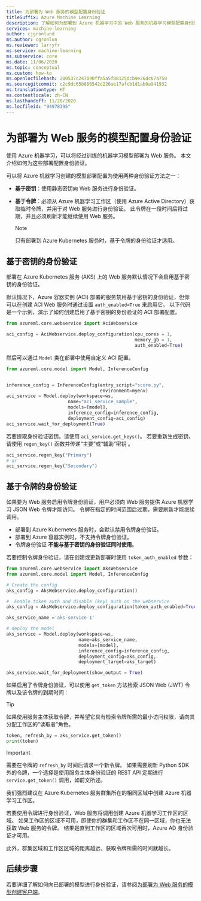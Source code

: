 ```yaml
---
title: 为部署为 Web 服务的模型配置身份验证
titleSuffix: Azure Machine Learning
description: 了解如何为部署到 Azure 机器学习中的 Web 服务的机器学习模型配置身份验证。
services: machine-learning
author: cjgronlund
ms.author: cgronlun
ms.reviewer: larryfr
ms.service: machine-learning
ms.subservice: core
ms.date: 11/06/2020
ms.topic: conceptual
ms.custom: how-to
ms.openlocfilehash: 200537c247090ffa5a5f88125dcb9e26dc67a750
ms.sourcegitcommit: c2c9dc65b886542d220ae17afcb1d1ab0a941932
ms.translationtype: HT
ms.contentlocale: zh-CN
ms.lasthandoff: 11/20/2020
ms.locfileid: "94978395"
---
```

# <a name="configure-authentication-for-models-deployed-as-web-services"></a>为部署为 Web 服务的模型配置身份验证

使用 Azure 机器学习，可以将经过训练的机器学习模型部署为 Web 服务。 本文介绍如何为这些部署配置身份验证。

可以将 Azure 机器学习创建的模型部署配置为使用两种身份验证方法之一：

* **基于密钥**：使用静态密钥向 Web 服务进行身份验证。
* **基于令牌**：必须从 Azure 机器学习工作区（使用 Azure Active Directory）获取临时令牌，并用于对 Web 服务进行身份验证。 此令牌在一段时间后将过期，并且必须刷新才能继续使用 Web 服务。

    > [!NOTE]
    > 只有部署到 Azure Kubernetes 服务时，基于令牌的身份验证才适用。

## <a name="key-based-authentication"></a>基于密钥的身份验证

部署在 Azure Kubernetes 服务 (AKS) 上的 Web 服务默认情况下会启用基于密钥的身份验证。

默认情况下，Azure 容器实例 (ACI) 部署的服务禁用基于密钥的身份验证，但你可以在创建 ACI Web 服务时通过设置 `auth_enabled=True` 来启用它。 以下代码是一个示例，演示了如何创建启用了基于密钥的身份验证的 ACI 部署配置。

```python
from azureml.core.webservice import AciWebservice

aci_config = AciWebservice.deploy_configuration(cpu_cores = 1,
                                                memory_gb = 1,
                                                auth_enabled=True)
```

然后可以通过 `Model` 类在部署中使用自定义 ACI 配置。

```python
from azureml.core.model import Model, InferenceConfig


inference_config = InferenceConfig(entry_script="score.py",
                                   environment=myenv)
aci_service = Model.deploy(workspace=ws,
                       name="aci_service_sample",
                       models=[model],
                       inference_config=inference_config,
                       deployment_config=aci_config)
aci_service.wait_for_deployment(True)
```

若要提取身份验证密钥，请使用 `aci_service.get_keys()`。 若要重新生成密钥，请使用 `regen_key()` 函数并传递“主要”或“辅助”密钥 。

```python
aci_service.regen_key("Primary")
# or
aci_service.regen_key("Secondary")
```

## <a name="token-based-authentication"></a>基于令牌的身份验证

如果要为 Web 服务启用令牌身份验证，用户必须向 Web 服务提供 Azure 机器学习 JSON Web 令牌才能访问。 令牌在指定的时间范围后过期，需要刷新才能继续调用。

* 部署到 Azure Kubernetes 服务时，会默认禁用令牌身份验证。
* 部署到 Azure 容器实例时，不支持令牌身份验证。
* 令牌身份验证 **不能与基于密钥的身份验证同时使用**。

若要控制令牌身份验证，请在创建或更新部署时使用 `token_auth_enabled` 参数：

```python
from azureml.core.webservice import AksWebservice
from azureml.core.model import Model, InferenceConfig

# Create the config
aks_config = AksWebservice.deploy_configuration()

#  Enable token auth and disable (key) auth on the webservice
aks_config = AksWebservice.deploy_configuration(token_auth_enabled=True, auth_enabled=False)

aks_service_name ='aks-service-1'

# deploy the model
aks_service = Model.deploy(workspace=ws,
                           name=aks_service_name,
                           models=[model],
                           inference_config=inference_config,
                           deployment_config=aks_config,
                           deployment_target=aks_target)

aks_service.wait_for_deployment(show_output = True)
```

如果启用了令牌身份验证，可以使用 `get_token` 方法检索 JSON Web (JWT) 令牌以及该令牌的到期时间：

> [!TIP]
> 如果使用服务主体获取令牌，并希望它具有检索令牌所需的最小访问权限，请向其分配工作区的“读取者”角色。

```python
token, refresh_by = aks_service.get_token()
print(token)
```

> [!IMPORTANT]
> 需要在令牌的 `refresh_by` 时间后请求一个新令牌。 如果需要刷新 Python SDK 外的令牌，一个选择是使用服务主体身份验证的 REST API 定期进行 `service.get_token()` 调用，如前文所述。
>
> 我们强烈建议在 Azure Kubernetes 服务群集所在的相同区域中创建 Azure 机器学习工作区。
>
> 若要使用令牌进行身份验证，Web 服务将调用创建 Azure 机器学习工作区的区域。 如果工作区的区域不可用，即使你的群集和工作区不在同一区域，你也无法获取 Web 服务的令牌。 结果是直到工作区的区域再次可用时，Azure AD 身份验证才可用。
>
> 此外，群集区域和工作区区域的距离越远，获取令牌所需的时间就越长。

## <a name="next-steps"></a>后续步骤

若要详细了解如何向已部署的模型进行身份验证，请参阅[为部署为 Web 服务的模型创建客户端](how-to-consume-web-service.md)。